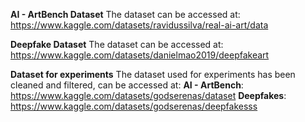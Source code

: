 **AI - ArtBench Dataset**
The dataset can be accessed at: https://www.kaggle.com/datasets/ravidussilva/real-ai-art/data

**Deepfake Dataset**
The dataset can be accessed at: https://www.kaggle.com/datasets/danielmao2019/deepfakeart

**Dataset for experiments**
The dataset used for experiments has been cleaned and filtered, can be accessed at:
**AI - ArtBench**: https://www.kaggle.com/datasets/godserenas/dataset
**Deepfakes**: https://www.kaggle.com/datasets/godserenas/deepfakesss